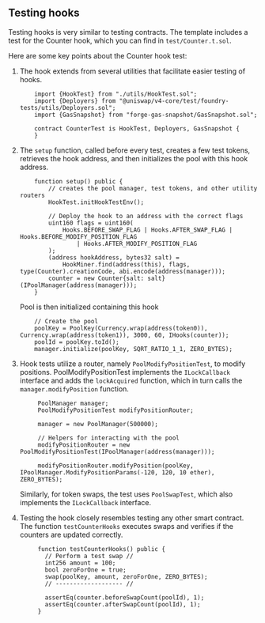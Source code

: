 ## Testing hooks
Testing hooks is very similar to testing contracts. The template includes a test for the Counter hook, which you can find in `test/Counter.t.sol`.

Here are some key points about the Counter hook test:
1. The hook extends from several utilities that facilitate easier testing of hooks.

    ```solidity
        import {HookTest} from "./utils/HookTest.sol";
        import {Deployers} from "@uniswap/v4-core/test/foundry-tests/utils/Deployers.sol";
        import {GasSnapshot} from "forge-gas-snapshot/GasSnapshot.sol";
        
        contract CounterTest is HookTest, Deployers, GasSnapshot {
        }
    ```

2. The `setup` function, called before every test, creates a few test tokens, retrieves the hook address, and then initializes the pool with this hook address. 

    ```solidity
        function setup() public {
            // creates the pool manager, test tokens, and other utility routers
            HookTest.initHookTestEnv();
    
            // Deploy the hook to an address with the correct flags
            uint160 flags = uint160(
                Hooks.BEFORE_SWAP_FLAG | Hooks.AFTER_SWAP_FLAG | Hooks.BEFORE_MODIFY_POSITION_FLAG
                    | Hooks.AFTER_MODIFY_POSITION_FLAG
            );
            (address hookAddress, bytes32 salt) =
                HookMiner.find(address(this), flags, type(Counter).creationCode, abi.encode(address(manager)));
            counter = new Counter{salt: salt}(IPoolManager(address(manager)));
        }
    ```
    Pool is then initialized containing this hook
    ```solidity
        // Create the pool
        poolKey = PoolKey(Currency.wrap(address(token0)), Currency.wrap(address(token1)), 3000, 60, IHooks(counter));
        poolId = poolKey.toId();
        manager.initialize(poolKey, SQRT_RATIO_1_1, ZERO_BYTES);

    ```
   
3. Hook tests utilize a router, namely `PoolModifyPositionTest`, to modify positions. PoolModifyPositionTest implements the `ILockCallback` interface and adds the `lockAcquired` function, which in turn calls the `manager.modifyPosition` function. 
   ```solidity
        PoolManager manager;
        PoolModifyPositionTest modifyPositionRouter;
   
        manager = new PoolManager(500000);

        // Helpers for interacting with the pool
        modifyPositionRouter = new PoolModifyPositionTest(IPoolManager(address(manager)));
    
        modifyPositionRouter.modifyPosition(poolKey, IPoolManager.ModifyPositionParams(-120, 120, 10 ether), ZERO_BYTES);
   ``` 
   Similarly, for token swaps, the test uses `PoolSwapTest`, which also implements the `ILockCallback` interface.

4. Testing the hook closely resembles testing any other smart contract. The function `testCounterHooks` executes swaps and verifies if the counters are updated correctly.
    
   ```solidity
        function testCounterHooks() public {
          // Perform a test swap //
          int256 amount = 100;
          bool zeroForOne = true;
          swap(poolKey, amount, zeroForOne, ZERO_BYTES);
          // ------------------- //

          assertEq(counter.beforeSwapCount(poolId), 1);
          assertEq(counter.afterSwapCount(poolId), 1);
        }
    ```
